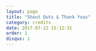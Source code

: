 ```yaml
---
layout: page
title: "Shout Outs & Thank Yous"
category: credits
date: 2017-07-22 15:12:31
order: 1
disqus: 1
---
```



